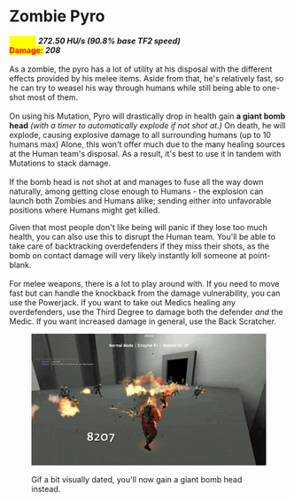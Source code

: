 # Zombie Pyro

<mark style="color:yellow;">**Speed:**</mark> _**272.50 HU/s (90.8% base TF2 speed)**_\
<mark style="color:red;">**Damage:**</mark> _**208**_\
\
As a zombie, the pyro has a lot of utility at his disposal with the different effects provided by his melee items. Aside from that, he's relatively fast, so he can try to weasel his way through humans while still being able to one-shot most of them.\
\
On using his Mutation, Pyro will drastically drop in health gain **a giant bomb head** _(with a timer to automatically explode if not shot at.)_ On death, he will explode, causing explosive damage to all surrounding humans (up to 10 humans max) Alone, this won't offer much due to the many healing sources at the Human team's disposal. As a result, it's best to use it in tandem with Mutations to stack damage.\
\
If the bomb head is not shot at and manages to fuse all the way down naturally, among getting close enough to Humans - the explosion can launch both Zombies and Humans alike; sending either into unfavorable positions where Humans might get killed.

Given that most people don't like being will panic if they lose too much health, you can also use this to disrupt the Human team. You'll be able to take care of backtracking overdefenders if they miss their shots, as the bomb on contact damage will very likely instantly kill someone at point-blank.\
\
For melee weapons, there is a lot to play around with. If you need to move fast but can handle the knockback from the damage vulnerability, you can use the Powerjack. If you want to take out Medics healing any overdefenders, use the Third Degree to damage both the defender _and_ the Medic. If you want increased damage in general, use the Back Scratcher.

<figure><img src="../../.gitbook/assets/Pyro Enzyme Reference (1).gif" alt=""><figcaption><p>Gif a bit visually dated, you'll now gain a giant bomb head instead.</p></figcaption></figure>

